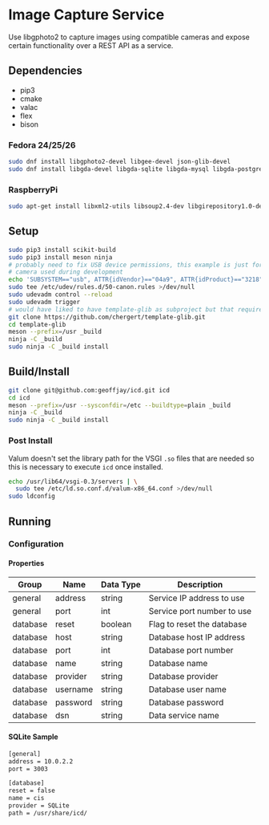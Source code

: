 # Image Capture Service

Use libgphoto2 to capture images using compatible cameras and expose certain
functionality over a REST API as a service.

## Dependencies

* pip3
* cmake
* valac
* flex
* bison

### Fedora 24/25/26

```bash
sudo dnf install libgphoto2-devel libgee-devel json-glib-devel
sudo dnf install libgda-devel libgda-sqlite libgda-mysql libgda-postgres
```

### RaspberryPi

```bash
sudo apt-get install libxml2-utils libsoup2.4-dev libgirepository1.0-dev libgphoto2-dev
```

## Setup

```bash
sudo pip3 install scikit-build
sudo pip3 install meson ninja
# probably need to fix USB device permissions, this example is just for the
# camera used during development
echo 'SUBSYSTEM=="usb", ATTR{idVendor}=="04a9", ATTR{idProduct}=="3218", MODE="0666"' | \
sudo tee /etc/udev/rules.d/50-canon.rules >/dev/null
sudo udevadm control --reload
sudo udevadm trigger
# would have liked to have template-glib as subproject but that requires more effort
git clone https://github.com/chergert/template-glib.git
cd template-glib
meson --prefix=/usr _build
ninja -C _build
sudo ninja -C _build install
```

## Build/Install

```bash
git clone git@github.com:geoffjay/icd.git icd
cd icd
meson --prefix=/usr --sysconfdir=/etc --buildtype=plain _build
ninja -C _build
sudo ninja -C _build install
```

### Post Install

Valum doesn't set the library path for the VSGI `.so` files that are needed so
this is necessary to execute `icd` once installed.

```bash
echo /usr/lib64/vsgi-0.3/servers | \
  sudo tee /etc/ld.so.conf.d/valum-x86_64.conf >/dev/null
sudo ldconfig
```

## Running

### Configuration

#### Properties

| Group    | Name        | Data Type    | Description                |
| -------- | ----------- | ------------ | -------------------------- |
| general  | address     | string       | Service IP address to use  |
| general  | port        | int          | Service port number to use |
| database | reset       | boolean      | Flag to reset the database |
| database | host        | string       | Database host IP address   |
| database | port        | int          | Database port number       |
| database | name        | string       | Database name              |
| database | provider    | string       | Database provider          |
| database | username    | string       | Database user name         |
| database | password    | string       | Database password          |
| database | dsn         | string       | Data service name          |

#### SQLite Sample

```bash
[general]
address = 10.0.2.2
port = 3003

[database]
reset = false
name = cis
provider = SQLite
path = /usr/share/icd/
